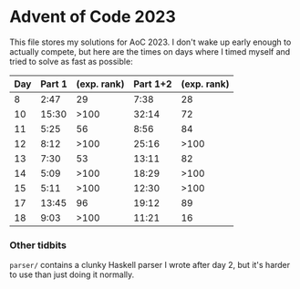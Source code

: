 # Advent of Code 2023

This file stores my solutions for AoC 2023. I don't wake up early enough to actually compete, but here are the times on days where I timed myself and tried to solve as fast as possible:

| Day | Part 1 | (exp. rank) | Part 1+2 | (exp. rank) |
| --- | ------ | ----------- | -------- | ----------- |
|   8 |   2:47 |          29 |     7:38 |          28 |
|  10 |  15:30 |        >100 |    32:14 |          72 |
|  11 |   5:25 |          56 |     8:56 |          84 |
|  12 |   8:12 |        >100 |    25:16 |        >100 |
|  13 |   7:30 |          53 |    13:11 |          82 |
|  14 |   5:09 |        >100 |    18:29 |        >100 |
|  15 |   5:11 |        >100 |    12:30 |        >100 |
|  17 |  13:45 |          96 |    19:12 |          89 |
|  18 |   9:03 |        >100 |    11:21 |          16 |

### Other tidbits

`parser/` contains a clunky Haskell parser I wrote after day 2, but it's harder to use than just doing it normally.
